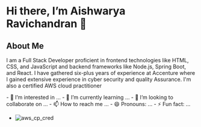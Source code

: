 <h1>Hi there, I’m Aishwarya Ravichandran 👋</h1>
<h2>About Me</h2>
<p>I am a Full Stack Developer proficient in frontend technologies like HTML, CSS, and JavaScript and backend frameworks like Node.js, Spring Boot, and React. I have gathered six-plus years of experience at Accenture 
  where I gained extensive experience in cyber security and quality Assurance. I'm also a certified AWS cloud practitioner</p>
<p></p>
- 👀 I’m interested in ...
- 🌱 I’m currently learning ...
- 💞️ I’m looking to collaborate on ...
- 📫 How to reach me ...
- 😄 Pronouns: ...
- ⚡ Fun fact: ...

- ![aws_cp_cred](https://github.com/user-attachments/assets/f19e4562-6deb-4e29-a95f-9827b5a9ad45)


<!---
aishwaryaravi2207/aishwaryaravi2207 is a ✨ special ✨ repository because its `README.md` (this file) appears on your GitHub profile.
You can click the Preview link to take a look at your changes.
--->
